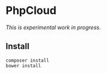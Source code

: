 # PhpCloud

*This is experimental work in progress*.

## Install

```
composer install
bower install
```

